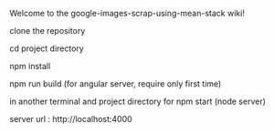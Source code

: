 <p>Welcome to the google-images-scrap-using-mean-stack wiki!</p>
<p>clone the repository</p>
<p>cd project directory</p>
<p>npm install</p>
<p>npm run build (for angular server, require only first time)</p>
<p>in another terminal and project directory for npm start (node server)</p>
<p>server url : http://localhost:4000</p>
